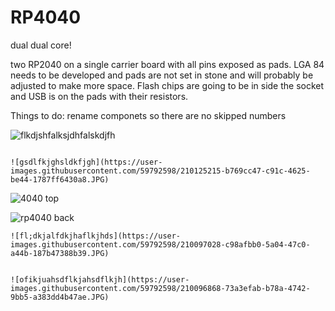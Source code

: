 # RP4040
dual dual core!

two RP2040 on a single carrier board with all pins exposed as pads. LGA 84 needs to be developed and pads are not set in stone and will probably be adjusted to make more space. Flash chips are going to be in side the socket and USB is on the pads with their resistors.

Things to do:
rename componets so there are no skipped numbers


![flkdjshfalksjdhfalskdjfh](https://user-images.githubusercontent.com/59792598/210153198-79274846-46b4-4379-83bd-224f09aab908.JPG)

~~~~~~~~~~~~~~~~~~~~~~~~~~~~~~~~~~~~~~~~~~~~~~~~~~~~~~~~~~~~~~~~~~~~~~~~~~~~~~~~~~~~~~~~~~~~~~~~~~~~~~~~~~~~~~~~~~~~~~~~~~~

![gsdlfkjghsldkfjgh](https://user-images.githubusercontent.com/59792598/210125215-b769cc47-c91c-4625-be44-1787ff6430a8.JPG)

~~~~~~~~~~~~~~~~~~~~~~~~~~~~~~~~~~~~~~~~~~~~~~~~~~~~~~~~~~~~~~~~~~~~~~~~~~~~~~~~~~~~~~~~~~~~~~~~~~~~~~~~~~~~~~~~~~~~~~~~~~~~~~~

![4040 top](https://user-images.githubusercontent.com/59792598/210104381-cd810840-73b2-4d75-8a80-9b795c923edf.JPG)

![rp4040 back](https://user-images.githubusercontent.com/59792598/210104384-b7f2c77e-2dbd-4756-b947-e148bfab3b6a.JPG)


~~~~~~~~~~~~~~~~~~~~~~~~~~~~~~~~~~~~~~~~~~~~~~~~~~~~~~~~~~~~~~~~~~~~~~~~~~~~~~~~~~~~~~~~~~~~~~~~~~~~~~~~~~~~~~~~~~~~~~~~~~~~~~~
![fl;dkjalfdkjhaflkjhds](https://user-images.githubusercontent.com/59792598/210097028-c98afbb0-5a04-47c0-a44b-187b47388b39.JPG)


![ofikjuahsdflkjahsdflkjh](https://user-images.githubusercontent.com/59792598/210096868-73a3efab-b78a-4742-9bb5-a383dd4b47ae.JPG)
